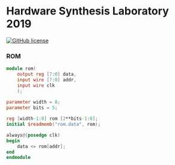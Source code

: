 # Hardware Synthesis Laboratory 2019

[![GitHub license](https://img.shields.io/badge/license-MIT-blue.svg)](https://raw.githubusercontent.com/tongplw/HW-Syn-Lab-for-saving-my-works/master/LICENSE)


### ROM

``` Verilog
module rom(
    output reg [7:0] data,
    input wire [7:0] addr,
    input wire clk
    );
    
parameter width = 8;
parameter bits = 5;

reg [width-1:0] rom [2**bits-1:0];
initial $readmemb("rom.data", rom);

always@(posedge clk)
begin
    data <= rom[addr];
end
endmodule
```

